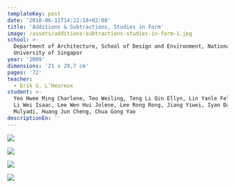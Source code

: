 ```yaml
---
templateKey: post
date: '2018-06-11T14:22:18+02:00'
title: 'Additions & Subtractions, Studies in Form'
image: /assets/additions-subtractions-studies-in-form-1.jpg
school: >-
  Department of Architecture, School of Design and Environment, National
  University of Singapor
year: '2009'
dimensions: '21 x 29,7 cm'
pages: '72'
teacher:
  - Erik G. L’Heureux
student: >-
  Yeo Hwee Ming Charlene, Teo Weiling, Teng Li Qin Ellyn, Lin Yanle Felicia, Lim
  Li Wei Isaac, Lee Wen Hui Jolene, Lee Rong Rong, Jiang Yiwei, Iyan Darmaja
  Mulyadi, Huang Jun Cheng, Chua Gong Yao
descriptionEn: ''
---
```

![](/assets/additions-subtractions-studies-in-form-2.jpg)

![](/assets/additions-subtractions-studies-in-form-3.jpg)

![](/assets/additions-subtractions-studies-in-form-4.jpg)

![](/assets/additions-subtractions-studies-in-form-5.jpg)
